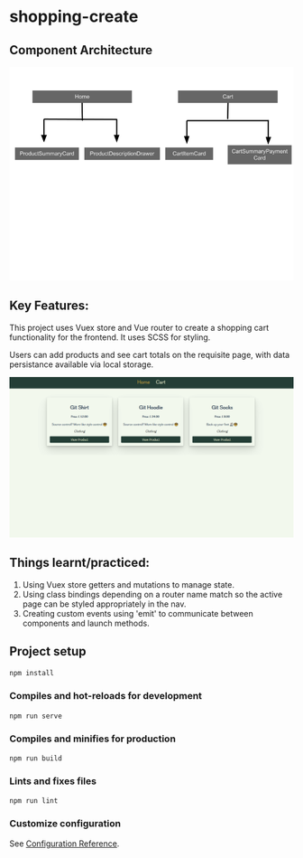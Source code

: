 # shopping-create

## Component Architecture

![cart component structure](./cart-component-architecture.png)

## Key Features:

This project uses Vuex store and Vue router to create a shopping cart functionality for the frontend. It uses SCSS for styling.

Users can add products and see cart totals on the requisite page, with data persistance available via local storage.

![cart preview](./shopping-cart.gif)

## Things learnt/practiced:

1. Using Vuex store getters and mutations to manage state.
2. Using class bindings depending on a router name match so the active page can be styled appropriately in the nav.
3. Creating custom events using 'emit' to communicate between components and launch methods.


## Project setup
```
npm install
```

### Compiles and hot-reloads for development
```
npm run serve
```

### Compiles and minifies for production
```
npm run build
```

### Lints and fixes files
```
npm run lint
```

### Customize configuration
See [Configuration Reference](https://cli.vuejs.org/config/).

